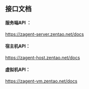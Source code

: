 ## 接口文档

#### **服务端API** **：**

https://zagent-server.zentao.net/docs

#### 宿主机API：

https://zagent-host.zentao.net/docs

#### 虚拟机API：

https://zagent-vm.zentao.net/docs